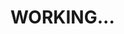 # WORKING...
<!--
# CUSTOM LINUX ISO BUILDER

## Backstory
A couple of days ago, a client on freelancer.com (*feel free to hire me btw:* ***https://www.freelancer.com/u/esmailelbobdev2***) asked me to create a bash script about "preseeding" Linux, and I was like what the heck is that and after looking into it, I liked the idea and started to learn more about it. 

***NOTE***: This bash script is different from the one I sent to my client. to avoid license conflict.

## Tested on
* Linux mint 21
* Zorin OS 16.1
* Debian 11
* Ubuntu 22.04.1

## SUPPORTED DISTROs
* Linux mint (*working on it*)
* Zorin OS (*working on it*)
* Debian (*working on it*)
* Ubuntu (*working on it*)
* More? Open reuqest and I will look into it.

## HOW TO USE & HOW IT WORKS
***->*** **How it works**:
* *Linux mint*: for linux mint, they already support preseeding and it's in their grub so the file get loaded, my script in linux mint's case is just appending your own custom preseed to linux mint preseed file.
* *Zorin os*: God, no. Zorin used to support preseeding the past, just like linux mint. but now it's not so my script first creates new folder called "preseed" then create new file called "preseed.seed" and appen your custom config into it and then adds the file to it's grub so it can be loaded in the livecd.
* *Debian & Ubuntu*: did not work on them yet as I'm fine tuning the script for now and I'm little busy.

***->*** **How to use it**:

Download the script alone or git clone the whole repo and then run the script and follow the questions to select which distro and it's verison. The distro will be downloaded to your `Downloads` folder (*will create one if it does not exist*) and unpack the ISO then edit needed files and repack the iso and will drop it again in your Downloads folder.

***NOTE***: Open the script and follow the comments to change the preseed config to make it fit your needs (*later will make whole different preseed file to make things clean*). This is a good place to start and learn more about the syntax: https://www.debian.org/releases/buster/example-preseed.txt

## FAQs
* Why "CUSTOM LINUX ISO BUILDER" name?

Because I do not know how to name things.
* What is "Preseed"

If you came to me a week ago and told me what is "preseed" I would be confused as you are. But preseed is more like auto-install script for debian-based distros (*unsure if it applies to other distros too, still learning*) and it's simply more like load the file in LiveCD than hit next and that loaded file or preseed will put your settings, so you simply hit next.

* Why this script?

Look, if you are going to ask questions like these, we better to break up.

* Can I submit PRs?

Sure! if you want a request and do not know how to code, open an issue or if you know how to code then open PR.

* How to say thanks?

Say "Thank you" out loud and I will hear it :smile:. And if you feel generous, consider a donation: https://en.esmailelbob.xyz/#donation

## OTHER
First I want to say thank you for linux mint and ubuntu for including preseed files already. it makes my life simple to just append my config instead of open grub and create `.seed` file (*looks at you zorin os*)...

-->

